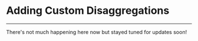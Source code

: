 # Adding Custom Disaggregations

---

There's not much happening here now but stayed tuned for updates soon!

